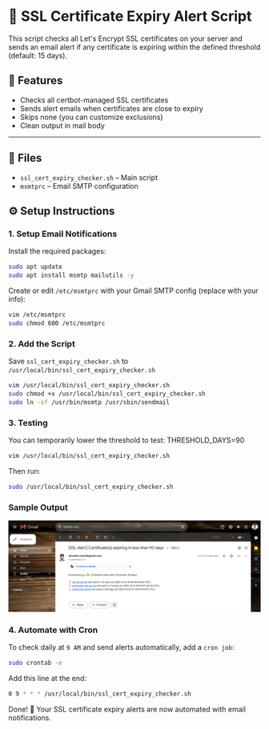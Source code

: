 # 🔐 SSL Certificate Expiry Alert Script
This script checks all Let's Encrypt SSL certificates on your server and sends an email alert if any certificate is expiring within the defined threshold (default: 15 days).

## 🚀 Features

- Checks all certbot-managed SSL certificates
- Sends alert emails when certificates are close to expiry
- Skips none (you can customize exclusions)
- Clean output in mail body

---

## 📁 Files

- `ssl_cert_expiry_checker.sh` – Main script
- `msmtprc` – Email SMTP configuration

## ⚙️ Setup Instructions

### 1. Setup Email Notifications
Install the required packages:

```bash
sudo apt update
sudo apt install msmtp mailutils -y
```
Create or edit `/etc/msmtprc` with your Gmail SMTP config (replace with your info):
```bash
vim /etc/msmtprc
sudo chmod 600 /etc/msmtprc
```

### 2. Add the Script

Save `ssl_cert_expiry_checker.sh` to `/usr/local/bin/ssl_cert_expiry_checker.sh`

```bash
vim /usr/local/bin/ssl_cert_expiry_checker.sh
sudo chmod +x /usr/local/bin/ssl_cert_expiry_checker.sh
sudo ln -sf /usr/bin/msmtp /usr/sbin/sendmail
```

### 3. Testing

You can temporarily lower the threshold to test:
THRESHOLD_DAYS=90
```bash
vim /usr/local/bin/ssl_cert_expiry_checker.sh
```
Then run:
```bash
sudo /usr/local/bin/ssl_cert_expiry_checker.sh
```

### Sample Output

![Output](https://github.com/abrahimcse/ssl_cert_expiry_checker/blob/main/ssl-alert-email.png)

### 4. Automate with Cron

To check daily at `9 AM` and send alerts automatically, add a `cron job`:
```bash
sudo crontab -e
```
Add this line at the end:

```bash
0 9 * * * /usr/local/bin/ssl_cert_expiry_checker.sh
```

Done! 🎉
Your SSL certificate expiry alerts are now automated with email notifications.

